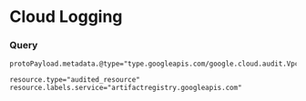 # Cloud Logging

### Query

```
protoPayload.metadata.@type="type.googleapis.com/google.cloud.audit.VpcServiceControlAuditMetadata"

resource.type="audited_resource" resource.labels.service="artifactregistry.googleapis.com"
```
